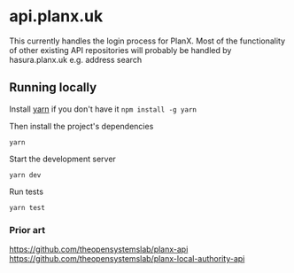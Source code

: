 # api.planx.uk

This currently handles the login process for PlanX. Most of the functionality of other existing API repositories will probably be handled by hasura.planx.uk e.g. address search

## Running locally

Install [yarn](https://yarnpkg.com/) if you don't have it `npm install -g yarn`

Then install the project's dependencies

`yarn`

Start the development server

`yarn dev`

Run tests

`yarn test`

### Prior art

https://github.com/theopensystemslab/planx-api
https://github.com/theopensystemslab/planx-local-authority-api
